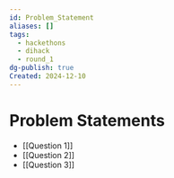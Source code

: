 ```yaml
---
id: Problem_Statement
aliases: []
tags:
  - hackethons
  - dihack
  - round_1
dg-publish: true
Created: 2024-12-10
---
```

# Problem Statements 
- [[Question 1]]
- [[Question 2]]
- [[Question 3]]

